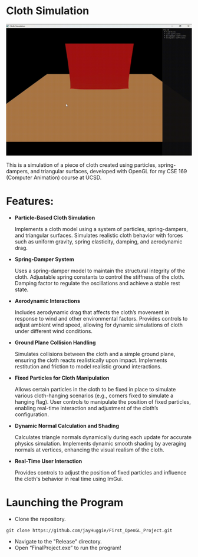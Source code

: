 # Cloth Simulation

<img src="/scenes/cloth_video.gif" alt="scene_overview" title="scene_overview" width="1080"/>

This is a simulation of a piece of cloth created using particles, spring-dampers, and triangular surfaces, developed with OpenGL for my CSE 169 (Computer Animation) course at UCSD.

# Features:


* **Particle-Based Cloth Simulation**

    Implements a cloth model using a system of particles, spring-dampers, and triangular surfaces.
    Simulates realistic cloth behavior with forces such as uniform gravity, spring elasticity, damping, and aerodynamic drag.

* **Spring-Damper System**

    Uses a spring-damper model to maintain the structural integrity of the cloth.
    Adjustable spring constants to control the stiffness of the cloth.
    Damping factor to regulate the oscillations and achieve a stable rest state.

* **Aerodynamic Interactions**

    Includes aerodynamic drag that affects the cloth’s movement in response to wind and other environmental factors.
    Provides controls to adjust ambient wind speed, allowing for dynamic simulations of cloth under different wind conditions.

* **Ground Plane Collision Handling**

    Simulates collisions between the cloth and a simple ground plane, ensuring the cloth reacts realistically upon impact.
    Implements restitution and friction to model realistic ground interactions.

* **Fixed Particles for Cloth Manipulation**

    Allows certain particles in the cloth to be fixed in place to simulate various cloth-hanging scenarios (e.g., corners fixed to simulate a hanging flag).
    User controls to manipulate the position of fixed particles, enabling real-time interaction and adjustment of the cloth’s configuration.

* **Dynamic Normal Calculation and Shading**

    Calculates triangle normals dynamically during each update for accurate physics simulation.
    Implements dynamic smooth shading by averaging normals at vertices, enhancing the visual realism of the cloth.

* **Real-Time User Interaction**

    Provides controls to adjust the position of fixed particles and influence the cloth's behavior in real time using ImGui.


# Launching the Program

* Clone the repository.
```
git clone https://github.com/jayHuggie/First_OpenGL_Project.git
```
* Navigate to the "Release" directory.
* Open “FinalProject.exe” to run the program!
